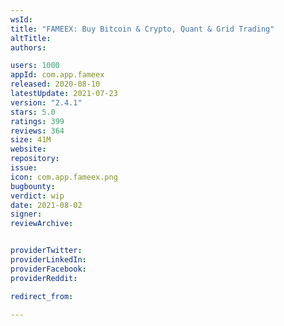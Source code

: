 ```yaml
---
wsId: 
title: "FAMEEX: Buy Bitcoin & Crypto, Quant & Grid Trading"
altTitle: 
authors:

users: 1000
appId: com.app.fameex
released: 2020-08-10
latestUpdate: 2021-07-23
version: "2.4.1"
stars: 5.0
ratings: 399
reviews: 364
size: 41M
website: 
repository: 
issue: 
icon: com.app.fameex.png
bugbounty: 
verdict: wip
date: 2021-08-02
signer: 
reviewArchive:


providerTwitter: 
providerLinkedIn: 
providerFacebook: 
providerReddit: 

redirect_from:

---
```



